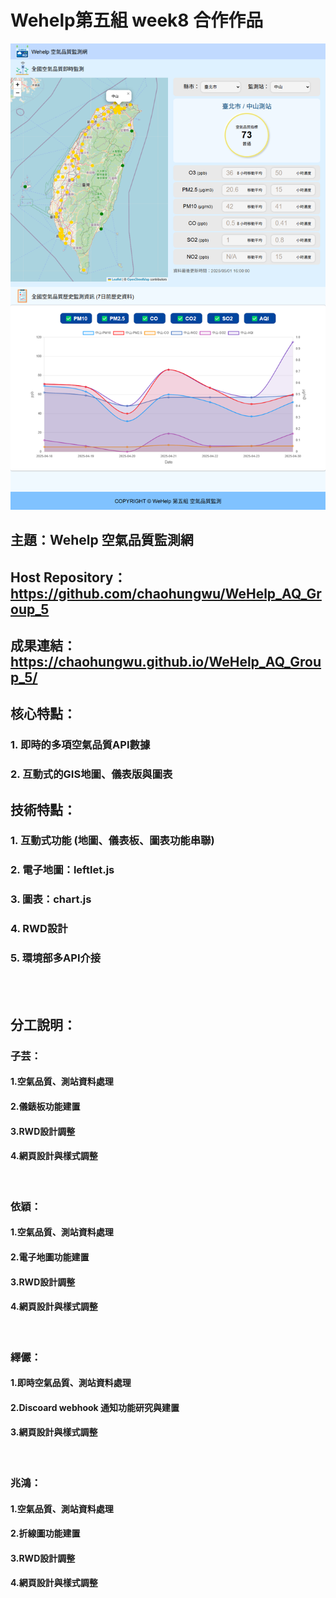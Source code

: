 # Wehelp第五組 week8 合作作品
![website_image](./static/img/home_page_img.png)

## 主題：Wehelp 空氣品質監測網
## Host Repository： https://github.com/chaohungwu/WeHelp_AQ_Group_5
## 成果連結： https://chaohungwu.github.io/WeHelp_AQ_Group_5/

## 核心特點：
### 1. 即時的多項空氣品質API數據
### 2. 互動式的GIS地圖、儀表版與圖表

## 技術特點：
### 1. 互動式功能 (地圖、儀表板、圖表功能串聯)
### 2. 電子地圖：leftlet.js
### 3. 圖表：chart.js
### 4. RWD設計
### 5. 環境部多API介接
<br>
<br>

## 分工說明：  
### 子芸：
#### 1.空氣品質、測站資料處理
#### 2.儀錶板功能建置
#### 3.RWD設計調整
#### 4.網頁設計與樣式調整  
<br>

### 依穎：
#### 1.空氣品質、測站資料處理
#### 2.電子地圖功能建置
#### 3.RWD設計調整
#### 4.網頁設計與樣式調整  
<br> 

### 繹儼：
#### 1.即時空氣品質、測站資料處理
#### 2.Discoard webhook 通知功能研究與建置
#### 3.網頁設計與樣式調整  
<br>

### 兆鴻：
#### 1.空氣品質、測站資料處理
#### 2.折線圖功能建置
#### 3.RWD設計調整
#### 4.網頁設計與樣式調整

